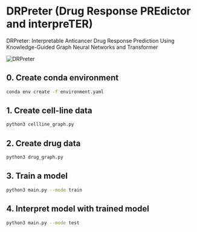 # DRPreter (Drug Response PREdictor and interpreTER)
DRPreter: Interpretable Anticancer Drug Response Prediction Using Knowledge-Guided Graph Neural Networks and Transformer

![DRPreter](https://user-images.githubusercontent.com/68269057/198502117-785291dd-af73-40d3-8fed-0e8881404119.png)

## 0. Create conda environment
```sh
conda env create -f environment.yaml
```


## 1. Create cell-line data
```sh
python3 cellline_graph.py
```


## 2. Create drug data
```sh
python3 drug_graph.py
```


## 3. Train a model
```sh
python3 main.py --mode train
```


## 4. Interpret model with trained model
```sh
python3 main.py --mode test
```
